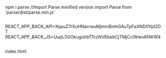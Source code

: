 npm i parse
//Import Parse minified version
import Parse from 'parse/dist/parse.min.js'

##

REACT_APP_BACK_API=XqauZ7rXuHNarrwuMjmmBmhGAuTpFaXND0YpI2DT
REACT_APP_BACK_JS=UupL5GOkuguhbT7czNVEbebCjTMjCciWwo6f4KW4

##

index.html

<script>
Parse.initialize("process.env.REACT_APP_BACK_API","process.env.REACT_APP_BACK_JS");
Parse.serverURL = 'https://parseapi.back4app.com/'
</script>
